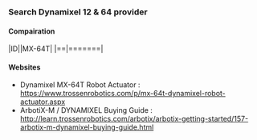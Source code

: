 ### Search Dynamixel 12 & 64 provider

#### Compairation

|ID||MX-64T|
|==|=======|
 
#### Websites
- Dynamixel MX-64T Robot Actuator : https://www.trossenrobotics.com/p/mx-64t-dynamixel-robot-actuator.aspx
- ArbotiX-M / DYNAMIXEL Buying Guide : http://learn.trossenrobotics.com/arbotix/arbotix-getting-started/157-arbotix-m-dynamixel-buying-guide.html
